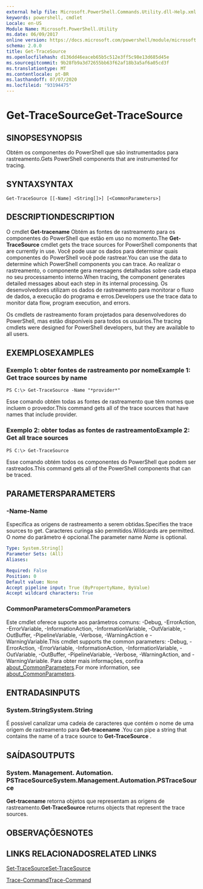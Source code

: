 ```yaml
---
external help file: Microsoft.PowerShell.Commands.Utility.dll-Help.xml
keywords: powershell, cmdlet
Locale: en-US
Module Name: Microsoft.PowerShell.Utility
ms.date: 06/09/2017
online version: https://docs.microsoft.com/powershell/module/microsoft.powershell.utility/get-tracesource?view=powershell-6&WT.mc_id=ps-gethelp
schema: 2.0.0
title: Get-TraceSource
ms.openlocfilehash: d136dd46eaceb65b5c512e3ff5c98e13d685d45e
ms.sourcegitcommit: 9b28fb9a3d72655bb63f62af18b3a5af6a05cd3f
ms.translationtype: MT
ms.contentlocale: pt-BR
ms.lasthandoff: 07/07/2020
ms.locfileid: "93194475"
---
```

# <span data-ttu-id="54756-103">Get-TraceSource</span><span class="sxs-lookup"><span data-stu-id="54756-103">Get-TraceSource</span></span>

## <span data-ttu-id="54756-104">SINOPSE</span><span class="sxs-lookup"><span data-stu-id="54756-104">SYNOPSIS</span></span>
<span data-ttu-id="54756-105">Obtém os componentes do PowerShell que são instrumentados para rastreamento.</span><span class="sxs-lookup"><span data-stu-id="54756-105">Gets PowerShell components that are instrumented for tracing.</span></span>

## <span data-ttu-id="54756-106">SYNTAX</span><span class="sxs-lookup"><span data-stu-id="54756-106">SYNTAX</span></span>

```
Get-TraceSource [[-Name] <String[]>] [<CommonParameters>]
```

## <span data-ttu-id="54756-107">DESCRIPTION</span><span class="sxs-lookup"><span data-stu-id="54756-107">DESCRIPTION</span></span>

<span data-ttu-id="54756-108">O cmdlet **Get-tracename** Obtém as fontes de rastreamento para os componentes do PowerShell que estão em uso no momento.</span><span class="sxs-lookup"><span data-stu-id="54756-108">The **Get-TraceSource** cmdlet gets the trace sources for PowerShell components that are currently in use.</span></span>
<span data-ttu-id="54756-109">Você pode usar os dados para determinar quais componentes do PowerShell você pode rastrear.</span><span class="sxs-lookup"><span data-stu-id="54756-109">You can use the data to determine which PowerShell components you can trace.</span></span>
<span data-ttu-id="54756-110">Ao realizar o rastreamento, o componente gera mensagens detalhadas sobre cada etapa no seu processamento interno.</span><span class="sxs-lookup"><span data-stu-id="54756-110">When tracing, the component generates detailed messages about each step in its internal processing.</span></span>
<span data-ttu-id="54756-111">Os desenvolvedores utilizam os dados de rastreamento para monitorar o fluxo de dados, a execução do programa e erros.</span><span class="sxs-lookup"><span data-stu-id="54756-111">Developers use the trace data to monitor data flow, program execution, and errors.</span></span>

<span data-ttu-id="54756-112">Os cmdlets de rastreamento foram projetados para desenvolvedores do PowerShell, mas estão disponíveis para todos os usuários.</span><span class="sxs-lookup"><span data-stu-id="54756-112">The tracing cmdlets were designed for PowerShell developers, but they are available to all users.</span></span>

## <span data-ttu-id="54756-113">EXEMPLOS</span><span class="sxs-lookup"><span data-stu-id="54756-113">EXAMPLES</span></span>

### <span data-ttu-id="54756-114">Exemplo 1: obter fontes de rastreamento por nome</span><span class="sxs-lookup"><span data-stu-id="54756-114">Example 1: Get trace sources by name</span></span>

```
PS C:\> Get-TraceSource -Name "*provider*"
```

<span data-ttu-id="54756-115">Esse comando obtém todas as fontes de rastreamento que têm nomes que incluem o provedor.</span><span class="sxs-lookup"><span data-stu-id="54756-115">This command gets all of the trace sources that have names that include provider.</span></span>

### <span data-ttu-id="54756-116">Exemplo 2: obter todas as fontes de rastreamento</span><span class="sxs-lookup"><span data-stu-id="54756-116">Example 2: Get all trace sources</span></span>

```
PS C:\> Get-TraceSource
```

<span data-ttu-id="54756-117">Esse comando obtém todos os componentes do PowerShell que podem ser rastreados.</span><span class="sxs-lookup"><span data-stu-id="54756-117">This command gets all of the PowerShell components that can be traced.</span></span>

## <span data-ttu-id="54756-118">PARAMETERS</span><span class="sxs-lookup"><span data-stu-id="54756-118">PARAMETERS</span></span>

### <span data-ttu-id="54756-119">-Name</span><span class="sxs-lookup"><span data-stu-id="54756-119">-Name</span></span>

<span data-ttu-id="54756-120">Especifica as origens de rastreamento a serem obtidas.</span><span class="sxs-lookup"><span data-stu-id="54756-120">Specifies the trace sources to get.</span></span>
<span data-ttu-id="54756-121">Caracteres curinga são permitidos.</span><span class="sxs-lookup"><span data-stu-id="54756-121">Wildcards are permitted.</span></span>
<span data-ttu-id="54756-122">O *nome* do parâmetro é opcional.</span><span class="sxs-lookup"><span data-stu-id="54756-122">The parameter name *Name* is optional.</span></span>

```yaml
Type: System.String[]
Parameter Sets: (All)
Aliases:

Required: False
Position: 0
Default value: None
Accept pipeline input: True (ByPropertyName, ByValue)
Accept wildcard characters: True
```

### <span data-ttu-id="54756-123">CommonParameters</span><span class="sxs-lookup"><span data-stu-id="54756-123">CommonParameters</span></span>

<span data-ttu-id="54756-124">Este cmdlet oferece suporte aos parâmetros comuns: -Debug, -ErrorAction, -ErrorVariable, -InformationAction, -InformationVariable, -OutVariable, -OutBuffer, -PipelineVariable, -Verbose, -WarningAction e -WarningVariable.</span><span class="sxs-lookup"><span data-stu-id="54756-124">This cmdlet supports the common parameters: -Debug, -ErrorAction, -ErrorVariable, -InformationAction, -InformationVariable, -OutVariable, -OutBuffer, -PipelineVariable, -Verbose, -WarningAction, and -WarningVariable.</span></span> <span data-ttu-id="54756-125">Para obter mais informações, confira [about_CommonParameters](https://go.microsoft.com/fwlink/?LinkID=113216).</span><span class="sxs-lookup"><span data-stu-id="54756-125">For more information, see [about_CommonParameters](https://go.microsoft.com/fwlink/?LinkID=113216).</span></span>

## <span data-ttu-id="54756-126">ENTRADAS</span><span class="sxs-lookup"><span data-stu-id="54756-126">INPUTS</span></span>

### <span data-ttu-id="54756-127">System.String</span><span class="sxs-lookup"><span data-stu-id="54756-127">System.String</span></span>

<span data-ttu-id="54756-128">É possível canalizar uma cadeia de caracteres que contém o nome de uma origem de rastreamento para **Get-tracename** .</span><span class="sxs-lookup"><span data-stu-id="54756-128">You can pipe a string that contains the name of a trace source to **Get-TraceSource** .</span></span>

## <span data-ttu-id="54756-129">SAÍDAS</span><span class="sxs-lookup"><span data-stu-id="54756-129">OUTPUTS</span></span>

### <span data-ttu-id="54756-130">System. Management. Automation. PSTraceSource</span><span class="sxs-lookup"><span data-stu-id="54756-130">System.Management.Automation.PSTraceSource</span></span>

<span data-ttu-id="54756-131">**Get-tracename** retorna objetos que representam as origens de rastreamento.</span><span class="sxs-lookup"><span data-stu-id="54756-131">**Get-TraceSource** returns objects that represent the trace sources.</span></span>

## <span data-ttu-id="54756-132">OBSERVAÇÕES</span><span class="sxs-lookup"><span data-stu-id="54756-132">NOTES</span></span>

## <span data-ttu-id="54756-133">LINKS RELACIONADOS</span><span class="sxs-lookup"><span data-stu-id="54756-133">RELATED LINKS</span></span>

[<span data-ttu-id="54756-134">Set-TraceSource</span><span class="sxs-lookup"><span data-stu-id="54756-134">Set-TraceSource</span></span>](Set-TraceSource.md)

[<span data-ttu-id="54756-135">Trace-Command</span><span class="sxs-lookup"><span data-stu-id="54756-135">Trace-Command</span></span>](Trace-Command.md)
